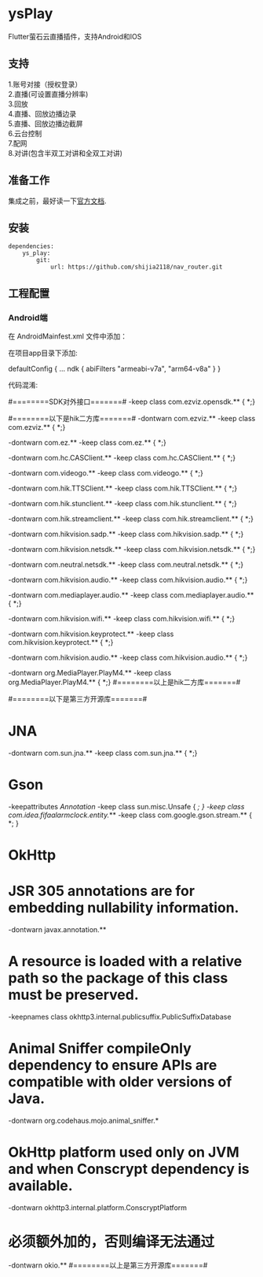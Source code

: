 # ysPlay

Flutter萤石云直播插件，支持Android和IOS

## 支持
1.账号对接（授权登录）  
2.直播(可设置直播分辨率)  
3.回放  
4.直播、回放边播边录  
5.直播、回放边播边截屏  
6.云台控制  
7.配网  
8.对讲(包含半双工对讲和全双工对讲)  

## 准备工作
集成之前，最好读一下[官方文档](http://open.ys7.com/help/36).

## 安装
    dependencies:
        ys_play: 
            git:
                url: https://github.com/shijia2118/nav_router.git


## 工程配置
### Android端
在 AndroidMainfest.xml 文件中添加：
<!-- 基础功能所需权限 -->
<uses-permission android:name="android.permission.INTERNET" />
<uses-permission android:name="android.permission.READ_PHONE_STATE" />
<!-- 配网所需权限 -->
<uses-permission android:name="android.permission.INTERNET" />
<uses-permission android:name="android.permission.CHANGE_NETWORK_STATE" />
<uses-permission android:name="android.permission.ACCESS_WIFI_STATE" />
<uses-permission android:name="android.permission.CHANGE_WIFI_STATE" />
<uses-permission android:name="android.permission.ACCESS_FINE_LOCATION" />
<uses-permission android:name="android.permission.ACCESS_NETWORK_STATE" />
<uses-permission android:name="android.permission.CHANGE_WIFI_MULTICAST_STATE" />
<!-- 读取权限 选择本地相册-->
<uses-permission android:name="android.permission.READ_EXTERNAL_STORAGE" />
<!-- 存入权限 需要把拍摄的照片或视频存入-->
<uses-permission android:name="android.permission.WRITE_EXTERNAL_STORAGE" />
<uses-permission android:name="android.permission.WAKE_LOCK"/>
<!-- 网络定位 -->
<uses-permission android:name="android.permission.ACCESS_COARSE_LOCATION"/>
<!-- 麦克风权限-->
<uses-permission android:name="android.permission.RECORD_AUDIO"/>
<uses-permission android:name="android.permission.MODIFY_AUDIO_SETTINGS"/>

在项目app目录下添加:

defaultConfig {
       ...
        ndk {
            abiFilters "armeabi-v7a", "arm64-v8a"
        }
}

代码混淆:
        
#========SDK对外接口=======#
-keep class com.ezviz.opensdk.** { *;}

#========以下是hik二方库=======#
-dontwarn com.ezviz.**
-keep class com.ezviz.** { *;}

-dontwarn com.ez.**
-keep class com.ez.** { *;}

-dontwarn com.hc.CASClient.**
-keep class com.hc.CASClient.** { *;}

-dontwarn com.videogo.**
-keep class com.videogo.** { *;}

-dontwarn com.hik.TTSClient.**
-keep class com.hik.TTSClient.** { *;}

-dontwarn com.hik.stunclient.**
-keep class com.hik.stunclient.** { *;}

-dontwarn com.hik.streamclient.**
-keep class com.hik.streamclient.** { *;}

-dontwarn com.hikvision.sadp.**
-keep class com.hikvision.sadp.** { *;}

-dontwarn com.hikvision.netsdk.**
-keep class com.hikvision.netsdk.** { *;}

-dontwarn com.neutral.netsdk.**
-keep class com.neutral.netsdk.** { *;}

-dontwarn com.hikvision.audio.**
-keep class com.hikvision.audio.** { *;}

-dontwarn com.mediaplayer.audio.**
-keep class com.mediaplayer.audio.** { *;}

-dontwarn com.hikvision.wifi.**
-keep class com.hikvision.wifi.** { *;}

-dontwarn com.hikvision.keyprotect.**
-keep class com.hikvision.keyprotect.** { *;}

-dontwarn com.hikvision.audio.**
-keep class com.hikvision.audio.** { *;}

-dontwarn org.MediaPlayer.PlayM4.**
-keep class org.MediaPlayer.PlayM4.** { *;}
#========以上是hik二方库=======#

#========以下是第三方开源库=======#
# JNA
-dontwarn com.sun.jna.**
-keep class com.sun.jna.** { *;}

# Gson
-keepattributes *Annotation*
-keep class sun.misc.Unsafe { *; }
-keep class com.idea.fifaalarmclock.entity.***
-keep class com.google.gson.stream.** { *; }

# OkHttp
# JSR 305 annotations are for embedding nullability information.
-dontwarn javax.annotation.**
# A resource is loaded with a relative path so the package of this class must be preserved.
-keepnames class okhttp3.internal.publicsuffix.PublicSuffixDatabase
# Animal Sniffer compileOnly dependency to ensure APIs are compatible with older versions of Java.
-dontwarn org.codehaus.mojo.animal_sniffer.*
# OkHttp platform used only on JVM and when Conscrypt dependency is available.
-dontwarn okhttp3.internal.platform.ConscryptPlatform
# 必须额外加的，否则编译无法通过
-dontwarn okio.**
#========以上是第三方开源库=======#


